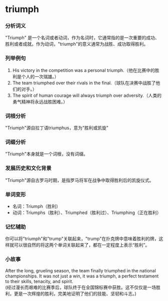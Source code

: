 # triumph

### 分析词义

  

"Triumph" 是一个名词或者动词，作为名词时，它通常指的是一次重要的成功、胜利或者成就。作为动词，"triumph"的意义通常为战胜、成功取得胜利。

  

### 列举例句

  

1.  His victory in the competition was a personal triumph.（他在比赛中的胜利是个人的一次瑞雄。）
2.  The team triumphed over their rivals in the final.（球队在决赛中战胜了他们的对手。）
3.  The spirit of human courage will always triumph over adversity.（人类的勇气精神将永远战胜困难。）

  

### 词根分析

  

"Triumph"源自拉丁语triumphus，意为"胜利或凯旋"

  

### 词缀分析

  

"Triumph"本身就是一个词根，没有词缀。

  

### 发展历史和文化背景

  

"Triumph"源自古罗马时期，是指罗马将军在战争中取得胜利后的凯旋仪式。

  

### 单词变形

  

*   名词：Triumph（胜利）
*   动词：Triumphs（胜利）、Triumphed（胜利过）、Triumphing（正在胜利）

  

### 记忆辅助

  

你可以将"triumph"和"trump"关联起来，"trump"在扑克牌中意味着胜利的牌，这样就可以很自然的将这两个单词关联起来了，都在一定程度上表示“胜利”。

  

### 小故事

  

After the long, grueling season, the team finally triumphed in the national championships. It was not just a win, it was a triumph, a perfect testament to their skills, tenacity, and spirit.  
(经过漫长而艰难的比赛季后，球队终于在全国锦标赛中获胜。这不仅仅是一场胜利，更是一次辉煌的胜利，完美地证明了他们的技能、坚韧和斗志。)
